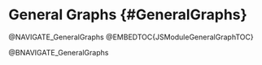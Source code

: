 General Graphs {#GeneralGraphs}
===============================

@NAVIGATE_GeneralGraphs
@EMBEDTOC{JSModuleGeneralGraphTOC}

@BNAVIGATE_GeneralGraphs
